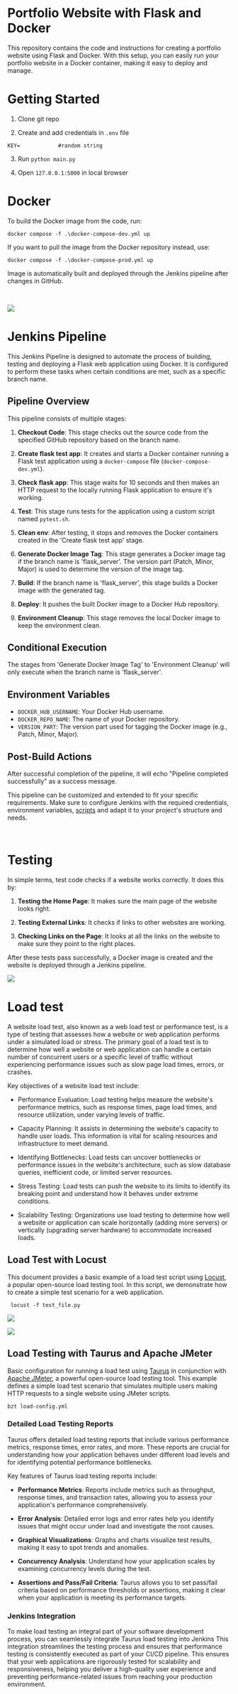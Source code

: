 # Portfolio Website with Flask and Docker

This repository contains the code and instructions for creating a portfolio website using Flask and Docker. With this setup, you can easily run your portfolio website in a Docker container, making it easy to deploy and manage.

# Getting Started

1. Clone git repo

2. Create and add credentials in `.env` file
```
KEY=            #random string
```
3. Run `python main.py`

4. Open `127.0.0.1:5000` in local browser

# Docker

To build the Docker image from the code, run:

```
docker compose -f .\docker-compose-dev.yml up
```

If you want to pull the image from the Docker repository instead, use:

```
docker compose -f .\docker-compose-prod.yml up
```

Image is automatically built and deployed through the Jenkins pipeline after changes in GitHub.

<br/>

![](https://i.imgur.com/ce4bRbc.png)

# Jenkins Pipeline

This Jenkins Pipeline is designed to automate the process of building, testing and deploying a Flask web application using Docker. It is configured to perform these tasks when certain conditions are met, such as a specific branch name.

## Pipeline Overview
This pipeline consists of multiple stages:

1. **Checkout Code**: This stage checks out the source code from the specified GitHub repository based on the branch name.

2. **Create flask test app**: It creates and starts a Docker container running a Flask test application using a `docker-compose` file (`docker-compose-dev.yml`).

3. **Check flask app**: This stage waits for 10 seconds and then makes an HTTP request to the locally running Flask application to ensure it's working.

4. **Test**: This stage runs tests for the application using a custom script named `pytest.sh`.

5. **Clean env**: After testing, it stops and removes the Docker containers created in the 'Create flask test app' stage.

6. **Generate Docker Image Tag**: This stage generates a Docker image tag if the branch name is 'flask_server'. The version part (Patch, Minor, Major) is used to determine the version of the image tag.

7. **Build**: If the branch name is 'flask_server', this stage builds a Docker image with the generated tag.

8. **Deploy**: It pushes the built Docker image to a Docker Hub repository.

9. **Environment Cleanup**: This stage removes the local Docker image to keep the environment clean.

## Conditional Execution
The stages from 'Generate Docker Image Tag' to 'Environment Cleanup' will only execute when the branch name is 'flask_server'.

## Environment Variables
- `DOCKER_HUB_USERNAME`: Your Docker Hub username.
- `DOCKER_REPO_NAME`: The name of your Docker repository.
- `VERSION_PART`: The version part used for tagging the Docker image (e.g., Patch, Minor, Major).

## Post-Build Actions
After successful completion of the pipeline, it will echo "Pipeline completed successfully" as a success message.

This pipeline can be customized and extended to fit your specific requirements. Make sure to configure Jenkins with the required credentials, environment variables, [scripts](https://github.com/Ujstor/k8s-infra/tree/master/jenkins/scripts) and adapt it to your project's structure and needs.

<br/>

# Testing

In simple terms, test code checks if a website works correctly. It does this by:


1. **Testing the Home Page**: It makes sure the main page of the website looks right.

2. **Testing External Links**: It checks if links to other websites are working.

3. **Checking Links on the Page**: It looks at all the links on the website to make sure they point to the right places.

After these tests pass successfully, a Docker image is created and the website is deployed through a Jenkins pipeline.

![](https://i.imgur.com/Phi3UVh.png)

# Load test

A website load test, also known as a web load test or performance test, is a type of testing that assesses how a website or web application performs under a simulated load or stress. The primary goal of a load test is to determine how well a website or web application can handle a certain number of concurrent users or a specific level of traffic without experiencing performance issues such as slow page load times, errors, or crashes.

Key objectives of a website load test include:

- Performance Evaluation: Load testing helps measure the website's performance metrics, such as response times, page load times, and resource utilization, under varying levels of traffic.

- Capacity Planning: It assists in determining the website's capacity to handle user loads. This information is vital for scaling resources and infrastructure to meet demand.

- Identifying Bottlenecks: Load tests can uncover bottlenecks or performance issues in the website's architecture, such as slow database queries, inefficient code, or limited server resources.

- Stress Testing: Load tests can push the website to its limits to identify its breaking point and understand how it behaves under extreme conditions.

- Scalability Testing: Organizations use load testing to determine how well a website or application can scale horizontally (adding more servers) or vertically (upgrading server hardware) to accommodate increased loads.

## Load Test with Locust

This document provides a basic example of a load test script using [Locust](https://locust.io/), a popular open-source load testing tool. In this script, we demonstrate how to create a simple test scenario for a web application.

```
 locust -f test_file.py
```

![](https://i.imgur.com/lyroPV2.png)

![](https://i.imgur.com/Yi46bEX.png)

## Load Testing with Taurus and Apache JMeter

Basic configuration for running a load test using [Taurus](https://gettaurus.org/) in conjunction with [Apache JMeter](https://jmeter.apache.org/), a powerful open-source load testing tool. This example defines a simple load test scenario that simulates multiple users making HTTP requests to a single website using JMeter scripts.

```
bzt load-config.yml
```


### Detailed Load Testing Reports

Taurus offers detailed load testing reports that include various performance metrics, response times, error rates, and more. These reports are crucial for understanding how your application behaves under different load levels and for identifying potential performance bottlenecks.

Key features of Taurus load testing reports include:

- **Performance Metrics**: Reports include metrics such as throughput, response times, and transaction rates, allowing you to assess your application's performance comprehensively.

- **Error Analysis**: Detailed error logs and error rates help you identify issues that might occur under load and investigate the root causes.

- **Graphical Visualizations**: Graphs and charts visualize test results, making it easy to spot trends and anomalies.

- **Concurrency Analysis**: Understand how your application scales by examining concurrency levels during the test.

- **Assertions and Pass/Fail Criteria**: Taurus allows you to set pass/fail criteria based on performance thresholds or assertions, making it clear when your application is meeting its performance targets.

### Jenkins Integration

To make load testing an integral part of your software development process, you can seamlessly integrate Taurus load testing into Jenkins This integration streamlines the testing process and ensures that performance testing is consistently executed as part of your CI/CD pipeline.
This ensures that your web applications are rigorously tested for scalability and responsiveness, helping you deliver a high-quality user experience and preventing performance-related issues from reaching your production environment.
